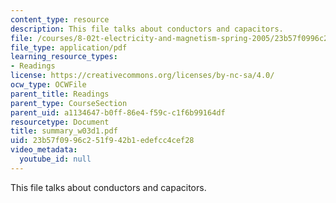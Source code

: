 ```yaml
---
content_type: resource
description: This file talks about conductors and capacitors.
file: /courses/8-02t-electricity-and-magnetism-spring-2005/23b57f0996c251f942b1edefcc4cef28_summary_w03d1.pdf
file_type: application/pdf
learning_resource_types:
- Readings
license: https://creativecommons.org/licenses/by-nc-sa/4.0/
ocw_type: OCWFile
parent_title: Readings
parent_type: CourseSection
parent_uid: a1134647-b0ff-86e4-f59c-c1f6b99164df
resourcetype: Document
title: summary_w03d1.pdf
uid: 23b57f09-96c2-51f9-42b1-edefcc4cef28
video_metadata:
  youtube_id: null
---
```

This file talks about conductors and capacitors.